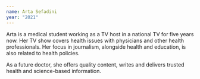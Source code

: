 ```yaml
---
name: Arta Sefadini
year: "2021"
---
```

Arta is a medical student working as a TV host in a national TV for five years now. Her TV show covers health issues with physicians and other health professionals. Her focus in journalism, alongside health and education, is also related to health policies.

As a future doctor, she offers quality content, writes and delivers trusted health and science-based information.